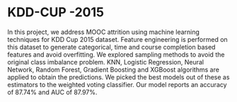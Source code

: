 # KDD-CUP -2015


In this project, we address MOOC attrition using machine learning techniques for KDD Cup 2015 dataset. Feature engineering is performed on this dataset to generate categorical, time and course completion based features and avoid overfitting. We explored sampling methods to avoid the original class imbalance problem. KNN, Logistic Regression, Neural Network, Random Forest, Gradient Boosting and XGBoost algorithms are applied to obtain the predictions. We picked the best models out of these as estimators to the weighted voting classifier. Our model reports an accuracy of 87.74\% and AUC of 87.97\%. 
